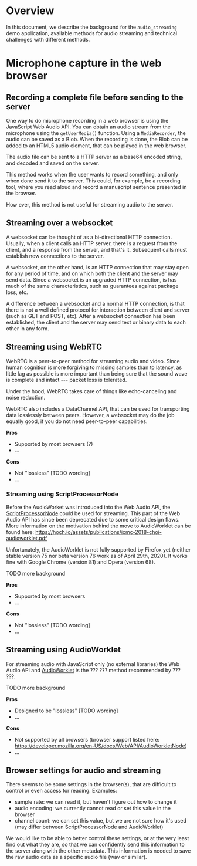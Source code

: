 # Overview

In this document, we describe the background for the `audio_streaming` demo application, available methods for audio streaming and technical challenges with different methods.

# Microphone capture in the web browser

## Recording a complete file before sending to the server

One way to do microphone recording in a web browser is using the JavaScript Web Audio API. You can obtain an audio stream from the microphone using the `getUserMedia()` function. Using a `MediaRecorder`, the audio can be saved as a Blob. When the recording is done, the Blob can be added to an HTML5 audio element, that can be played in the web browser.

The audio file can be sent to a HTTP server as a base64 encoded string, and decoded and saved on the server.

This method works when the user wants to record something, and only when done send it to the server. This could, for example, be a recording tool, where you read aloud and record a manuscript sentence presented in the browser.

How ever, this method is not useful for streaming audio to the server.



## Streaming over a websocket

A websocket can be thought of as a bi-directional HTTP connection. Usually, when a client calls an HTTP server, there is a request from the client, and a response from the server, and that's it. Subsequent calls must establish new connections to the server.

A websocket, on the other hand, is an HTTP connection that may stay open for any period of time, and on which both the client and the server may send data. Since a websocket is an upgraded HTTP connection, is has much of the same characteristics, such as guarantees against package loss, etc.

A difference between a websocket and a normal HTTP connection, is that there is not a well defined protocol for interaction between client and server (such as GET and POST, etc). After a websocket connection has been established, the client and the server may send text or binary data to each other in any form.


## Streaming using WebRTC

WebRTC is a peer-to-peer method for streaming audio and video. Since human cognition is more forgiving to missing samples than to latency, as little lag as possible is more important than being sure that the sound wave is complete and intact --- packet loss is tolerated.

Under the hood, WebRTC takes care of things like echo-canceling and noise reduction.

WebRTC also includes a DataChannel API, that can be used for transporting data losslessly between peers. However, a websocket may do the job equally good, if you do not need peer-to-peer capabilities.

**Pros**
* Supported by most browsers (?)
* ...

**Cons**
* Not "lossless" [TODO wording]
* ...

### Streaming using ScriptProcessorNode

Before the AudioWorket was introduced into the Web Audio API, the [ScriptProcessorNode](https://developer.mozilla.org/en-US/docs/Web/API/ScriptProcessorNode) could be used for streaming. This part of the Web Audio API has since been deprecated due to some critical design flaws. More information on the motivation behind the move to AudioWorklet can be found here: https://hoch.io/assets/publications/icmc-2018-choi-audioworklet.pdf

Unfortunately, the AudioWorklet is not fully supported by Firefox yet (neither stable version 75 nor beta version 76 work as of April 29th, 2020). It works fine with Google Chrome (version 81) and Opera (version 68).

TODO more background

**Pros**
* Supported by most browsers
* ...

**Cons**
* Not "lossless" [TODO wording]
* ...


## Streaming using AudioWorklet

For streaming audio with JavaScript only (no external libraries) the Web Audio API and [AudioWorklet](https://developer.mozilla.org/en-US/docs/Web/API/AudioWorklet) is the ??? ??? method recommended by ??? ???.

TODO more background


**Pros**
* Designed to be "lossless" [TODO wording]
* ...

**Cons**
* Not supported by all browsers (browser support listed here: https://developer.mozilla.org/en-US/docs/Web/API/AudioWorkletNode)
* ...




## Browser settings for audio and streaming

There seems to be some settings in the browser(s), that are difficult to control or even access for reading. Examples:

* sample rate: we can read it, but haven't figure out how to change it
* audio encoding: we currently cannot read or set this value in the browser
* channel count: we can set this value, but we are not sure how it's used (may differ between ScriptProcessorNode and AudioWorklet)

We would like to be able to better control these settings, or at the very least find out what they are, so that we can confidently send this information to the server along with the other metadata. This information is needed to save the raw audio data as a specific audio file (wav or similar).
